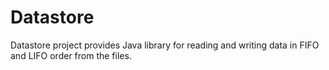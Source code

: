 # Datastore

Datastore project provides Java library for reading and writing data in FIFO and LIFO order from the files.

